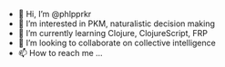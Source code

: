 - 👋 Hi, I’m @phlpprkr
- 👀 I’m interested in PKM, naturalistic decision making
- 🌱 I’m currently learning Clojure, ClojureScript, FRP
- 💞️ I’m looking to collaborate on collective intelligence
- 📫 How to reach me ... 

<!---
phlpprkr/phlpprkr is a ✨ special ✨ repository because its `README.md` (this file) appears on your GitHub profile.
You can click the Preview link to take a look at your changes.
--->
